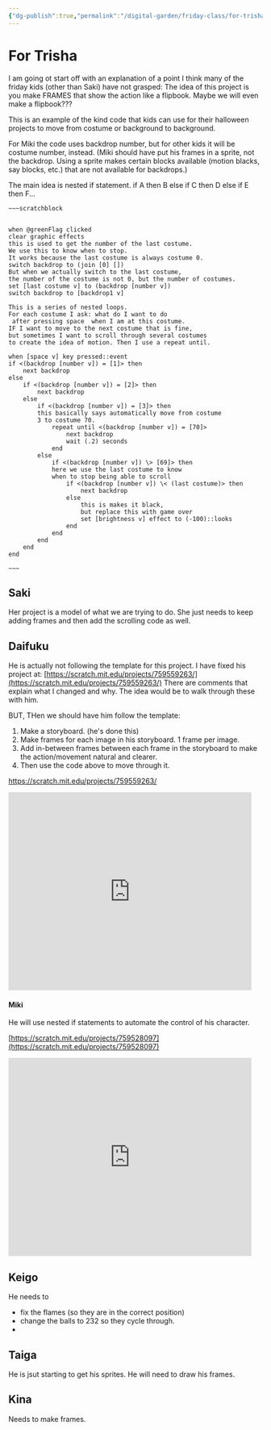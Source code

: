 ```yaml
---
{"dg-publish":true,"permalink":"/digital-garden/friday-class/for-trisha/"}
---
```



# For Trisha

I am going ot start off with an explanation of a point I think many of the friday kids (other than Saki) have not grasped:
The idea of this project is you make FRAMES that show the action like a flipbook. Maybe we will even make a flipbook???

This is an example of the kind code that kids can use for their halloween projects to move from costume or background to background. 

For Miki the code uses backdrop number, but for other kids it will be costume number, instead.
(Miki should have put his frames in a sprite, not the backdrop. Using a sprite makes certain blocks available (motion  blacks, say blocks, etc.) that are not available for backdrops.)

The main idea is nested if statement. 
if A then B else if C then D else if E then F...


```ad-scratch
~~~scratchblock


when @greenFlag clicked
clear graphic effects
this is used to get the number of the last costume. 
We use this to know when to stop.
It works because the last costume is always costume 0. 
switch backdrop to (join [0] [])
But when we actually switch to the last costume, 
the number of the costume is not 0, but the number of costumes.
set [last costume v] to (backdrop [number v])
switch backdrop to [backdrop1 v]

This is a series of nested loops.
For each costume I ask: what do I want to do 
 after pressing space  when I am at this costume. 
IF I want to move to the next costume that is fine, 
but sometimes I want to scroll through several costumes 
to create the idea of motion. Then I use a repeat until.

when [space v] key pressed::event
if <(backdrop [number v]) = [1]> then
    next backdrop
else
    if <(backdrop [number v]) = [2]> then
        next backdrop
    else
        if <(backdrop [number v]) = [3]> then
        this basically says automatically move from costume
        3 to costume 70. 
            repeat until <(backdrop [number v]) = [70]>
                next backdrop
                wait (.2) seconds
            end
        else
            if <(backdrop [number v]) \> [69]> then
            here we use the last costume to know 
            when to stop being able to scroll
                if <(backdrop [number v]) \< (last costume)> then
                    next backdrop
                else
                    this is makes it black, 
                    but replace this with game over
                    set [brightness v] effect to (-100)::looks
                end
            end
        end
    end
end

~~~
```

## **Saki**

Her project is a model of what we are trying to do. She just needs to keep adding frames and then add the scrolling code as well.


## **Daifuku**
He is actually not following the template for this project. I have fixed his project at:
[https://scratch.mit.edu/projects/759559263/](https://scratch.mit.edu/projects/759559263/)
There are comments that explain what I changed and why. The idea would be to walk through these with him.

BUT,  THen we should have him follow the template:
1. Make a storyboard. (he's done this)
2. Make frames for each image in his storyboard. 1 frame per image.
3. Add  in-between frames between each frame in the storyboard to make the action/movement natural and clearer.
4. Then use the code above to move through it.

https://scratch.mit.edu/projects/759559263/

<iframe src="https://forkphorus.github.io/embed.html?id=759559263&auto-start=false&light-content=false" width="482" height="393" allowfullscreen="true" allowtransparency="true" style="border:none;"></iframe>

#### **Miki**
He will use nested if statements to automate the control of his character.

[https://scratch.mit.edu/projects/759528097](https://scratch.mit.edu/projects/759528097)


<iframe src="https://forkphorus.github.io/embed.html?id=759528097&auto-start=false&light-content=false" width="482" height="393" allowfullscreen="true" allowtransparency="true" style="border:none;"></iframe>


## Keigo

He needs to 
* fix the flames (so they are in the correct position)
* change the balls to 232 so they cycle through. 
* 

## Taiga
He is jsut starting to get his sprites. He will need to draw his frames.

## Kina
Needs to make frames.